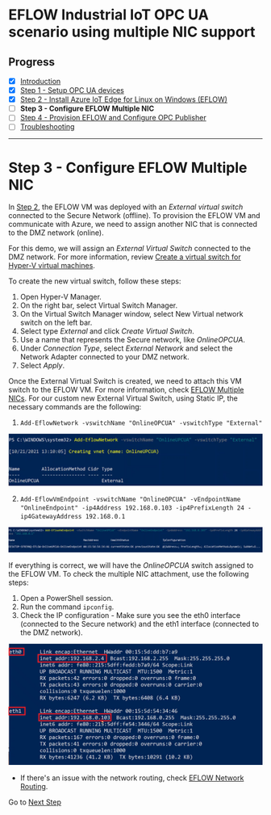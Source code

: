 # EFLOW Industrial IoT OPC UA scenario using multiple NIC support
## Progress

- [x] [Introduction](../README.md)  
- [x] [Step 1 - Setup OPC UA devices](./Setup%20OPC%20UA%20Devices.MD) 
- [x] [Step 2 - Install Azure IoT Edge for Linux on Windows (EFLOW)](./Install%20Azure%20IoT%20Edge%20for%20Linux%20on%20Windows.MD)
- [ ] **Step 3 - Configure EFLOW Multiple NIC**
- [ ] [Step 4 - Provision EFLOW and Configure OPC Publisher](./Provision%20EFLOW%20and%20Configure%20OPC%20Publisher.MD)  
- [ ] [Troubleshooting](./Troubleshooting.MD)  
---


# Step 3 - Configure EFLOW Multiple NIC
In [Step 2](./Install%20Azure%20IoT%20Edge%20for%20Linux%20on%20Windows.MD), the EFLOW VM was deployed with an _External virtual switch_ connected to the Secure Network (offline). To provision the EFLOW VM and communicate with Azure, we need to assign another NIC that is connected to the DMZ network (online). 

For this demo, we will assign an _External Virtual Switch_ connected to the DMZ network. For more information, review [Create a virtual switch for Hyper-V virtual machines](https://docs.microsoft.com/en-us/windows-server/virtualization/hyper-v/get-started/create-a-virtual-switch-for-hyper-v-virtual-machines). 

To create the new virtual switch, follow these steps:

1. Open Hyper-V Manager.
2. On the right bar, select Virtual Switch Manager. 
3. On the Virtual Switch Manager window, select New Virtual network switch on the left bar.
4. Select type _External_ and click _Create Virtual Switch_.
5. Use a name that represents the Secure network, like _OnlineOPCUA_.
6. Under _Connection Type_, select _External Network_ and select the Network Adapter connected to your DMZ network.
7. Select _Apply_.

Once the External Virtual Switch is created, we need to attach this VM switch to the EFLOW VM. For more information, check [EFLOW Multiple NICs](https://github.com/Azure/iotedge-eflow/wiki/Multiple-NICs). For our custom new External Virtual Switch, using Static IP, the necessary commands are the following: 

1. `Add-EflowNetwork -vswitchName "OnlineOPCUA" -vswitchType "External"`

![Add-EflowNetwork](./../Images/Add-EflowNetwork.png)

2. `Add-EflowVmEndpoint -vswitchName "OnlineOPCUA" -vEndpointName "OnlineEndpoint" -ip4Address 192.168.0.103 -ip4PrefixLength 24 -ip4GatewayAddress 192.168.0.1`

![Add-EflowNetwork](./../Images/Add-EflowVmEndpoint.png)

If everything is correct, we will have the _OnlineOPCUA_ switch assigned to the EFLOW VM. To check the multiple NIC attachment, use the following steps:

1. Open a PowerShell session.
2. Run the command `ipconfig`.
3. Check the IP configuration - Make sure you see the eth0 interface (connected to the Secure network) and the eth1 interface (connected to the DMZ network).

![Ifconfig Multiple NIC](./../Images/ifconfig-multiple-nic.png)

 * If there's an issue with the network routing, check [EFLOW Network Routing](./routing/README.md).


 Go to [Next Step](./Provision%20EFLOW%20and%20Configure%20OPC%20Publisher.MD)  
